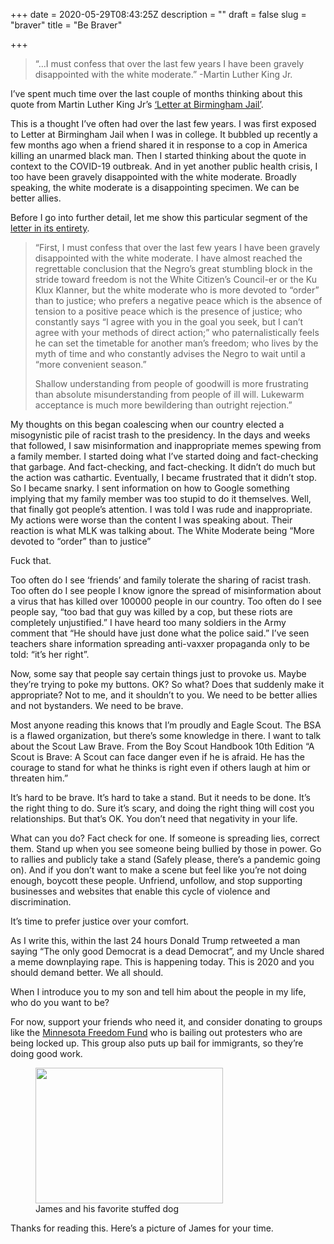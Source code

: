 +++
date = 2020-05-29T08:43:25Z
description = ""
draft = false
slug = "braver"
title = "Be Braver"

+++


<blockquote><p><span data-preserver-spaces="true">&#8220;&#8230;I must confess that over the last few years I have been gravely disappointed with the white moderate.&#8221; -Martin Luther King Jr.</span></p></blockquote>
<p><span data-preserver-spaces="true">I&#8217;ve spent much time over the last couple of months thinking about this quote from Martin Luther King Jr&#8217;s </span><a class="_e75a791d-denali-editor-page-rtfLink" href="https://web.cn.edu/kwheeler/documents/Letter_Birmingham_Jail.pdf" target="_blank" rel="noopener noreferrer"><span data-preserver-spaces="true">&#8216;Letter at Birmingham Jail&#8217;</span></a><span data-preserver-spaces="true">.</span></p>
<p><span data-preserver-spaces="true">This is a thought I&#8217;ve often had over the last few years. I was first exposed to Letter at Birmingham Jail when I was in college. It bubbled up recently a few months ago when a friend shared it in response to a cop in America killing an unarmed black man. Then I started thinking about the quote in context to the COVID-19 outbreak. And in yet another public health crisis, I too have been gravely disappointed with the white moderate. Broadly speaking, the white moderate is a disappointing specimen. We can be better allies.<br />
</span></p>
<p><span data-preserver-spaces="true">Before I go into further detail, let me show this particular segment of the <a href="http://www.hartford-hwp.com/archives/45a/060.html">letter in its entirety</a>.</span></p>
<blockquote><p><span data-preserver-spaces="true">&#8220;First, I must confess that over the last few years I have been gravely disappointed with the white moderate. I have almost reached the regrettable conclusion that the Negro&#8217;s great stumbling block in the stride toward freedom is not the White Citizen&#8217;s Council-er or the Ku Klux Klanner, but the white moderate who is more devoted to &#8220;order&#8221; than to justice; who prefers a negative peace which is the absence of tension to a positive peace which is the presence of justice; who constantly says &#8220;I agree with you in the goal you seek, but I can&#8217;t agree with your methods of direct action;&#8221; who paternalistically feels he can set the timetable for another man&#8217;s freedom; who lives by the myth of time and who constantly advises the Negro to wait until a &#8220;more convenient season.&#8221;</span></p>
<p><span data-preserver-spaces="true">Shallow understanding from people of goodwill is more frustrating than absolute misunderstanding from people of ill will. Lukewarm acceptance is much more bewildering than outright rejection.&#8221;<br />
</span></p></blockquote>
<p><span data-preserver-spaces="true">My thoughts on this began coalescing when our country elected a misogynistic pile of racist trash to the presidency. In the days and weeks that followed, I saw misinformation and inappropriate memes spewing from a family member. I started doing what I&#8217;ve started doing and fact-checking that garbage. And fact-checking, and fact-checking. It didn&#8217;t do much but the action was cathartic. Eventually, I became frustrated that it didn&#8217;t stop. So I became snarky. I sent information on how to Google something implying that my family member was too stupid to do it themselves. Well, that finally got people&#8217;s attention. I was told I was rude and inappropriate. My actions were worse than the content I was speaking about. Their reaction is what MLK was talking about. The White Moderate being &#8220;More devoted to &#8220;order&#8221; than to justice&#8221;</span></p>
<p><span data-preserver-spaces="true">Fuck that.</span></p>
<p><span data-preserver-spaces="true">Too often do I see &#8216;friends&#8217; and family tolerate the sharing of racist trash. Too often do I see people I know ignore the spread of misinformation about a virus that has killed over 100000 people in our country. Too often do I see people say, &#8220;too bad that guy was killed by a cop, but these riots are completely unjustified.&#8221; I have heard too many soldiers in the Army comment that &#8220;He should have just done what the police said.&#8221; I&#8217;ve seen teachers share information spreading anti-vaxxer propaganda only to be told: &#8220;it&#8217;s her right&#8221;.</span></p>
<p><span data-preserver-spaces="true">Now, some say that people say certain things just to provoke us. Maybe they&#8217;re trying to poke my buttons. OK? So what? Does that suddenly make it appropriate? Not to me, and it shouldn&#8217;t to you. We need to be better allies and not bystanders. We need to be brave.<br />
</span></p>
<p><span data-preserver-spaces="true">Most anyone reading this knows that I&#8217;m proudly and Eagle Scout. The BSA is a flawed organization, but there&#8217;s some knowledge in there. I want to talk about the Scout Law Brave. From the Boy Scout Handbook 10th Edition &#8220;A Scout is Brave: A Scout can face danger even if he is afraid. He has the courage to stand for what he thinks is right even if others laugh at him or threaten him.&#8221; </span></p>
<p><span data-preserver-spaces="true">It&#8217;s hard to be brave. It&#8217;s hard to take a stand. But it needs to be done. It&#8217;s the right thing to do. Sure it&#8217;s scary, and doing the right thing will cost you relationships. But that&#8217;s OK. You don&#8217;t need that negativity in your life.</span></p>
<p><span data-preserver-spaces="true">What can you do? Fact check for one. If someone is spreading lies, correct them. Stand up when you see someone being bullied by those in power. Go to rallies and publicly take a stand (Safely please, there&#8217;s a pandemic going on). And if you don&#8217;t want to make a scene but feel like you&#8217;re not doing enough, boycott these people. Unfriend, unfollow, and stop supporting businesses and websites that enable this cycle of violence and discrimination.</span></p>
<p><span data-preserver-spaces="true">It&#8217;s time to prefer justice over your comfort.</span></p>
<p><span data-preserver-spaces="true">As I write this, within the last 24 hours Donald Trump retweeted a man saying &#8220;The only good Democrat is a dead Democrat&#8221;, and my Uncle shared a meme downplaying rape. This is happening today. This is 2020 and you should demand better. We all should.<br />
</span></p>
<p><span data-preserver-spaces="true">When I introduce you to my son and tell him about the people in my life, who do you want to be? </span></p>
<p><span data-preserver-spaces="true">For now, support your friends who need it, and consider donating to groups like the <a href="https://minnesotafreedomfund.org/">Minnesota Freedom Fund</a> who is bailing out protesters who are being locked up. This group also puts up bail for immigrants, so they&#8217;re doing good work. </span></p>
<p><figure id="attachment_2116" aria-describedby="caption-attachment-2116" style="width: 300px" class="wp-caption alignright"><a href="__GHOST_URL__/content/images/wordpress/2020/05/IMG_20200512_122046081-scaled-e1590719816574.jpg"><img loading="lazy" class="size-medium wp-image-2116" src="__GHOST_URL__/content/images/wordpress/2020/05/IMG_20200512_122046081-scaled-e1590719816574-300x217.jpg" alt="" width="300" height="217" srcset="https://helmers.reclaim.hosting/blog/wp-content/uploads/2020/05/IMG_20200512_122046081-scaled-e1590719816574-300x217.jpg 300w, https://helmers.reclaim.hosting/blog/wp-content/uploads/2020/05/IMG_20200512_122046081-scaled-e1590719816574-1024x739.jpg 1024w, https://helmers.reclaim.hosting/blog/wp-content/uploads/2020/05/IMG_20200512_122046081-scaled-e1590719816574-768x554.jpg 768w, https://helmers.reclaim.hosting/blog/wp-content/uploads/2020/05/IMG_20200512_122046081-scaled-e1590719816574-1536x1109.jpg 1536w, https://helmers.reclaim.hosting/blog/wp-content/uploads/2020/05/IMG_20200512_122046081-scaled-e1590719816574-1200x866.jpg 1200w, https://helmers.reclaim.hosting/blog/wp-content/uploads/2020/05/IMG_20200512_122046081-scaled-e1590719816574-1980x1429.jpg 1980w, https://helmers.reclaim.hosting/blog/wp-content/uploads/2020/05/IMG_20200512_122046081-scaled-e1590719816574.jpg 2048w" sizes="(max-width: 300px) 100vw, 300px" /></a><figcaption id="caption-attachment-2116" class="wp-caption-text">James and his favorite stuffed dog</figcaption></figure></p>
<p>Thanks for reading this. Here&#8217;s a picture of James for your time.</p>
<p>&nbsp;</p>



